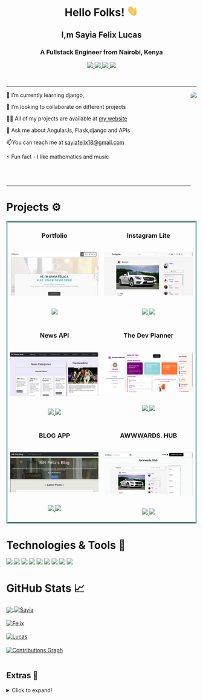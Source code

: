 
<!-- [![Header](https://github.com/SayiaFelix/SayiaFelix/blob/main/logo.png?raw=true "Header")](https://sirfelix-portfolio.herokuapp.com/) -->
<h1 align="center"> Hello Folks! <img src="https://github.com/SayiaFelix/SayiaFelix/blob/main/wave.gif?raw=true" width="30"></h1>
<h2 align="center">I,m Sayia Felix Lucas</h2>
<h3 align="center">A Fullstack Engineer from Nairobi, Kenya</h3>

 
<p align="center">
  <a href="https://sirfelix-portfolio.herokuapp.com/" target="_blank">
    <img src="https://img.shields.io/static/v1?label=|&message=WEBSITE&color=ff&style=plastic&logo=realm&logo-color=white"/>
  </a>
  <a href="https://www.linkedin.com/in/sayiafelix/" target="_blank">
    <img src="https://img.shields.io/static/v1?label=|&message=LINKED-IN&color=cdf998&style=plastic&logo=linkedin&logo-color=white"/>
  </a>
  <a href="https://twitter.com/safu_jay" target="_blank">
    <img src="https://img.shields.io/static/v1?label=|&message=TWITTER&color=d18014&style=plastic&logo=twitter&logo-color=white"/>
  </a>
  <a href="cv.pdf" target="_blank" download="cv.pdf">
      <img src="https://img.shields.io/static/v1?label=|&message=RESUME&color=24555f&style=plastic&logo=react&logo-color=white"/>
  </a>
</p>

<br>

<!-- **SayiaFelix/SayiaFelix** is a ✨ _special_ ✨ repository because its `README.md` (this file) appears on your GitHub profile. -->

<hr>
<img style="border-radius:10px;" src="https://c.tenor.com/flflC6GFzO8AAAAd/sultan-alrefaei-programmer.gif" align="right" height="300">


🌱 I’m currently learning django,

👯 I’m looking to collaborate on different projects

👨‍💻 All of my projects are available at [my website](https://sirfelix-portfolio.herokuapp.com/)

👀 Ask me about AngularJs, Flask,django and APIs

📫You can reach me at sayiafelix18@gmail.com

⚡ Fun fact  - I like mathematics and music

<br>
<br>
<hr>

# Projects ⚙️
<table bordercolor="#66b2b">
  <tr>
    <td width="50%" valign="top">
      <h3 align="center">Portfolio</h3>
      <br />
        <a target="_blank" href="https://sirfelix-portfolio.herokuapp.com/">
          <img src="images/api.png" width="100%" alt="portfolio"/>
        </a>
      <br />
        <p align="center">
          <br>
           <!-- <a href="https://sirfelix-portfolio.herokuapp.com/Sir_Felix_Portfolio" target="_blank">
           <img src="https://img.shields.io/static/v1?label=|&message=REPO&color=f&style=plastic&logo=github&logo-color=white"/>
            </a> -->
          <a href="https://sirfelix-portfolio.herokuapp.com/" target="_blank">
           <img src="https://img.shields.io/static/v1?label=|&message=WEBSITE&color=cdf998&style=plastic&logo=wordpress&logo-color=white"/>
            </a>
      </p> 
    </td>
    <td width="50%" valign="top">
        <h3 align="center">Instagram Lite</h3>
          <br />
          <a target="_blank" href="https://sir-instalite.herokuapp.com/">
              <img src="images/picmain.png" width="100%" alt="Insta clone"/>
          </a>
          <br />
          <p align="center">
            <br>
          <a href="https://sir-instalite.herokuapp.com/Instagram_lite" target="_blank">
          <img src="https://img.shields.io/static/v1?label=|&message=REPO&color=f&style=plastic&logo=github&logo-color=white"/>
         </a>  
         <a href="https://sir-instalite.herokuapp.com/" target="_blank">
         <img src="https://img.shields.io/static/v1?label=|&message=WEBSITE&color=cdf998&style=plastic&logo=wordpress&logo-color=white"/>
         </a>
        </p>
     </td>
    </tr>
    <tr>
      <td width="50%" valign="top">
        <h3 align="center">News API</h3>
          <br />
        <a target="_blank" href="https://sirfelixnews.herokuapp.com/">
              <img src="images/NEWS.png" width="100%"  alt="NEWS API"/>
          </a>
          <br />
          <p align="center">
        <br>
        <a href="https://sirfelixnews.herokuapp.com/News_API" target="_blank">
        <img src="https://img.shields.io/static/v1?label=|&message=REPO&color=f&style=plastic&logo=github&logo-color=white"/>
        </a> 
      <a href="https://sirfelixnews.herokuapp.com/" target="_blank">
        <img src="https://img.shields.io/static/v1?label=|&message=WEBSITE&color=cdf998&style=plastic&logo=wordpress&logo-color=white"/>
        </a>
        </p>
    </td>
    <td width="50%" valign="top">
      <h3 align="center">The Dev Planner</h3>
        <br />
        <a target="_blank" href="https://the-dev-planner.herokuapp.com/">
          <img src="images/dev.png" width="100%" alt="DEV Planner"/>
        </a>
        <br>
        <p align="center">
          <br>
         <a href="https://the-dev-planner.herokuapp.com/The_Dev_Planner" target="_blank">
        <img src="https://img.shields.io/static/v1?label=|&message=REPO&color=f&style=plastic&logo=github&logo-color=white"/>
        </a>
       <a href="https://the-dev-planner.herokuapp.com/" target="_blank">
       <img src="https://img.shields.io/static/v1?label=|&message=WEBSITE&color=cdf998&style=plastic&logo=wordpress&logo-color=white"/>
       </a>
      </p>  
    </td>
  </tr>
  <tr>
    <td width="50%" valign="top">
        <h3 align="center">BLOG APP</h3>
        <br />
          <a target="_blank" href="https://sirfeliz-blog.herokuapp.com/">
            <img src="images/BLOG.png" width="100%" alt="BLOG APP"/>
          </a>
        <br />
          <p align="center">
            <br>
      <a href="https://sirfeliz-blog.herokuapp.com/Blog_app" target="_blank">
      <img src="https://img.shields.io/static/v1?label=|&message=REPO&color=f&style=plastic&logo=github&logo-color=white"/>
      </a>
      <a href="https://sirfeliz-blog.herokuapp.com/" target="_blank">
      <img src="https://img.shields.io/static/v1?label=|&message=WEBSITE&color=cdf998&style=plastic&logo=wordpress&logo-color=white"/>
       </a>
        </p>
    </td>
    <td width="50%" valign="top">
      <h3 align="center">AWWWARDS. HUB</h3>
        <br />
        <a target="_blank" href="https://sir-awwwards.herokuapp.com/">
          <img src="images/AWARDS.png" width="100%" alt="IP Address Tracker"/>
        </a>
        <br />
        <p align="center">
          <br>
       <a href="https://sir-awwwards.herokuapp.com/Awwwards" target="_blank">
       <img src="https://img.shields.io/static/v1?label=|&message=REPO&color=f&style=plastic&logo=github&logo-color=white"/>
     </a>
      <a href="https://sir-awwwards.herokuapp.com/" target="_blank">
      <img src="https://img.shields.io/static/v1?label=|&message=WEBSITE&color=cdf998&style=plastic&logo=wordpress&logo-color=white"/>
       </a>
      </p>
    </td>
  </tr>
</table>


# Technologies & Tools 🔧
![](https://img.shields.io/badge/Code-HTML5-informational?style=flat&logo=html5&logoColor=white&color=brightgreen)
![](https://img.shields.io/badge/Code-CSS3-informational?style=flat&logo=css3&logoColor=white&color=brightgreen)
![](https://img.shields.io/badge/Code-JavaScript-informational?style=flat&logo=javascript&logoColor=white&color=brightgreen)
![](https://img.shields.io/badge/Code-Python-informational?style=flat&logo=python&logoColor=white&color=brightgreen)
![](https://img.shields.io/badge/Code-Bootstrap-informational?style=flat&logo=bootstrap&logoColor=white&color=brightgreen)
![](https://img.shields.io/badge/Database-PostgressSQL-informational?style=flat&logo=mongodb&logoColor=white&color=brightgreen)
![](https://img.shields.io/badge/Tools-Git-informational?style=flat&logo=git&logoColor=white&color=brightgreen)
![](https://img.shields.io/badge/OS-Linux-informational?style=flat&logo=linux&logoColor=white&color=brightgreen)
![](https://img.shields.io/badge/Editor-VSCode-informational?style=flat&logo=visualstudiocode&logoColor=white&color=brightgreen)
<br>

# GitHub Stats 📈
<a href="https://github.com/SayiaFelix/Sir_Felix_Portfolio">
  <img align="center" src="https://github-readme-stats.vercel.app/api/top-langs/?username=SayiaFelix&hide=less&title_color=d13979&text_color=c9cacc&icon_color=2bbc8a&bg_color=1d1f21&langs_count=3" />
</a>

<a href="https://github.com/SayiaFelix/Instagram_lite">
  <img align="center" src="https://github-readme-stats.vercel.app/api?username=SayiaFelix&count_private=true&show_icons=true&theme=radical&hide_border=true&custom_title=Sayia%20Felix%27s%20Github%20Stats" alt="Sayia" />
</a>
<br><br>

<a href="https://github.com/SayiaFelix/The_Dev_Planner">
  <img align="center" src="https://github-profile-summary-cards.vercel.app/api/cards/profile-details?username=SayiaFelix&theme=radical&hide_border=true)](https://github.com/SayiaFelix" alt="Felix"/>
</a>
<br><br>

<a href="https://github.com/SayiaFelix/News_API">
  <img align="center" src="https://github-readme-streak-stats.herokuapp.com/?user=SayiaFelix&theme=dark" alt="Lucas"/>
</a>
<br><br>

<a href="https://github.com/SayiaFelix/SirFelix-gallery">
  <img align="center" src="https://activity-graph.herokuapp.com/graph?username=SayiaFelix&theme=react-dark&hide_border=true&custom_title=Contribution%20Graph" alt="Contributions Graph"/>
</a>
<br><br>


<!-- <a href="https://github.com/rahulkarda/NASA-APOD">
  <img align="center" src="https://github-readme-stats.vercel.app/api/pin/?username=rahulkarda&repo=NASA-APOD&title_color=ffffff&text_color=c9cacc&icon_color=2bbc8a&bg_color=1d1f21" />
</a> -->

## Extras 📝
  <details>
  <summary>Click to expand!</summary>
  <br>
    <p>
<a href="https://github.com/SayiaFelix?tab=followers">
    <img src="https://img.shields.io/github/followers/SayiaFelix?label=Followers&logo=GitHub&style=for-the-badge" alt="GitHub Followers" />
  </a>
 </p>
 <br>
  <p>
  <img src="https://github-profile-trophy.vercel.app/?username=SayiaFelix&theme=onedark&column=3&margin-w=15&margin-h=15" />
  </p>
   <img src="https://metrics.lecoq.io/SayiaFelix?template=classic&activity=1&followup=1&languages=1&lines=1&people=1&activity.limit=5&activity.days=14&activity.filter=all&activity.visibility=all&activity.timestamps=false&languages.colors=github&languages.threshold=0%25&people.limit=28&people.size=28&people.types=followers%2C%20following&people.identicons=true&people.shuffle=true&config.timezone=Asia%2FCalcutta&config.twemoji=true" alt="Detailed Github Stats"/>  
  <br>

</details>

[1.1]: http://i.imgur.com/tXSoThF.png (twitter icon with padding)
[2.1]: http://i.imgur.com/0o48UoR.png (github icon with padding)

[1.2]: http://i.imgur.com/wWzX9uB.png (twitter icon without padding)
[2.2]: http://i.imgur.com/9I6NRUm.png (github icon without padding)

[1]: https://github.com/SayiaFelix
[2]: https://www.linkedin.com/in/sayiafelix/



   